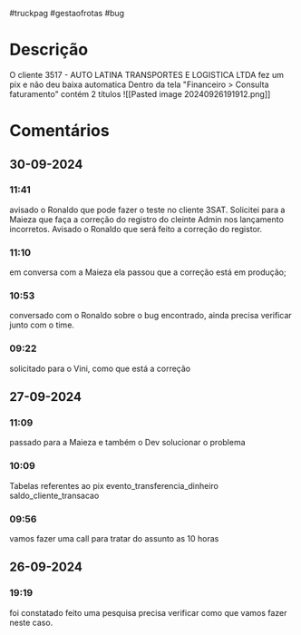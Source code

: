 #truckpag #gestaofrotas #bug
# Descrição
O cliente 3517 - AUTO LATINA TRANSPORTES E LOGISTICA LTDA
fez um pix e não deu baixa automatica 
Dentro da tela "Financeiro > Consulta faturamento" contém 2 títulos
![[Pasted image 20240926191912.png]]

# Comentários
## 30-09-2024
### 11:41
avisado o Ronaldo que pode fazer o teste no cliente 3SAT. 
Solicitei para a Maieza que faça a correção do registro do cleinte Admin nos lançamento incorretos. 
Avisado o Ronaldo que será feito a correção do registor. 

### 11:10
em conversa com a Maieza ela passou que a correção está em produção; 
### 10:53
conversado com o Ronaldo sobre o bug encontrado, ainda precisa verificar junto com o time. 
### 09:22
solicitado para o Vini, como que está a correção
## 27-09-2024
### 11:09
passado para a Maieza e também o Dev solucionar o problema
### 10:09
Tabelas referentes ao pix 
	evento_transferencia_dinheiro
	saldo_cliente_transacao
### 09:56
vamos fazer uma call para tratar do assunto as 10 horas 
## 26-09-2024
### 19:19
foi constatado feito uma pesquisa precisa verificar como que vamos fazer neste caso. 

